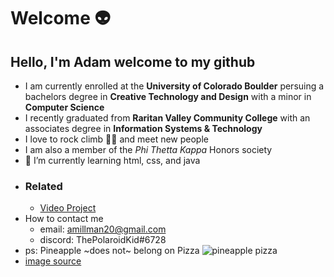 # Welcome :alien:
## Hello, I'm Adam welcome to my github
- I am currently enrolled at the **University of Colorado Boulder** persuing a bachelors degree in **Creative Technology and Design** with a minor in **Computer Science**
- I recently graduated from **Raritan Valley Community College** with an associates degree in **Information Systems & Technology**
- I love to rock climb :climbing_man: and meet new people
- I am also a member of the *Phi Thetta Kappa* Honors society
- 🌱 I’m currently learning html, css, and java
- ### Related
  -  [Video Project](https://www.youtube.com/watch?v=dQw4w9WgXcQ)
- How to contact me
  - email: amillman20@gmail.com
  - discord: ThePolaroidKid#6728
- ps: Pineapple ~does not~ belong on Pizza
![pineapple pizza](https://user-images.githubusercontent.com/94012533/188274025-1da54c3d-bae9-4dc1-bcf0-a63414315e6c.jpg)
- [image source](https://www.delicious.com.au/food-files/news-articles/article/pineapple-pizza-debate/ck2zRDvn)
